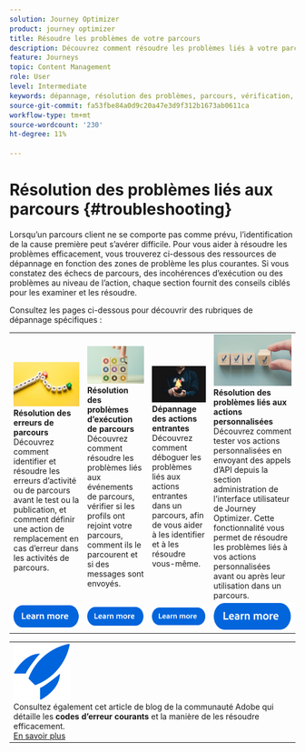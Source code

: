 ```yaml
---
solution: Journey Optimizer
product: journey optimizer
title: Résoudre les problèmes de votre parcours
description: Découvrez comment résoudre les problèmes liés à votre parcours
feature: Journeys
topic: Content Management
role: User
level: Intermediate
keywords: dépannage, résolution des problèmes, parcours, vérification, erreurs
source-git-commit: fa53fbe84a0d9c20a47e3d9f312b1673ab0611ca
workflow-type: tm+mt
source-wordcount: '230'
ht-degree: 11%

---
```


# Résolution des problèmes liés aux parcours {#troubleshooting}

Lorsqu’un parcours client ne se comporte pas comme prévu, l’identification de la cause première peut s’avérer difficile. Pour vous aider à résoudre les problèmes efficacement, vous trouverez ci-dessous des ressources de dépannage en fonction des zones de problème les plus courantes. Si vous constatez des échecs de parcours, des incohérences d’exécution ou des problèmes au niveau de l’action, chaque section fournit des conseils ciblés pour les examiner et les résoudre.

Consultez les pages ci-dessous pour découvrir des rubriques de dépannage spécifiques :



<table style="table-layout:fixed">
  <tr style="border: 0;">
    <td>
    <a href="../building-journeys/troubleshooting.md"><img src="../assets/do-not-localize/troubleshooting.jpeg"></a>
    <div><strong>Résolution des erreurs de parcours </strong><br/> Découvrez comment identifier et résoudre les erreurs d’activité ou de parcours avant le test ou la publication, et comment définir une action de remplacement en cas d’erreur dans les activités de parcours.</div>
    </td>
    <td>
    <a href="../building-journeys/troubleshooting-execution.md"><img src="../assets/do-not-localize/ao-audiences.jpeg"></a>
    <div><strong>Résolution des problèmes d’exécution de parcours </strong><br/> Découvrez comment résoudre les problèmes liés aux événements de parcours, vérifier si les profils ont rejoint votre parcours, comment ils le parcourent et si des messages sont envoyés.</div>
    </td>
    <td>
    <a href="./building-journeys/troubleshooting-inbound.md" "><img src="../assets/do-not-localize/in-app.jpg"></a>
    <div><strong>Dépannage des actions entrantes</strong><br/>Découvrez comment déboguer les problèmes liés aux actions entrantes dans un parcours, afin de vous aider à les identifier et à les résoudre vous-même.</div>
    </td>
    <td>
    <a href="../action/troubleshoot-custom-action.md"><img src="../assets/do-not-localize/lp-list.jpg"></a>
    <div><strong>Résolution des problèmes liés aux actions personnalisées</strong><br/>Découvrez comment tester vos actions personnalisées en envoyant des appels d’API depuis la section administration de l’interface utilisateur de Journey Optimizer. Cette fonctionnalité vous permet de résoudre les problèmes liés à vos actions personnalisées avant ou après leur utilisation dans un parcours.</div>
    </td>
  </tr>
  <tr style="border: 0;">
    <td align="center"><a href="../building-journeys/troubleshooting.md"><img src="../assets/do-not-localize/learn-more-button.svg"></a></td>
    <td align="center"><a href="../building-journeys/troubleshooting-execution.md"><img src="../assets/do-not-localize/learn-more-button.svg"></a></td>
    <td align="center"><a href="./building-journeys/troubleshooting-inbound.md"><img src="../assets/do-not-localize/learn-more-button.svg"></a></td>
    <td align="center"><a href="../action/troubleshoot-custom-action.md"><img src="../assets/do-not-localize/learn-more-button.svg"></a></td>
    </tr>
</table>

<!--

<table style="table-layout:fixed">
<tr style="border: 0;">
  <td>
    <div><img alt="Troubleshoot journey errors" src="../assets/do-not-localize/troubleshooting.jpeg" /> 
    <br><ul><li><a href="../building-journeys/troubleshooting.md">Troubleshoot journey errors</a> - Learn how to identify and resolve activity or journey errors before test or publication, and how to define a fallback action in case of an error in journey activities.</li>
    <li><a href="../building-journeys/troubleshooting-execution.md">Troubleshoot journey execution</a> - Understand how to troubleshoot journey events, check if profiles entered your journey, how they navigate through it, and if messsages are sent.</li>
     <li><a href="../building-journeys/troubleshooting-inbound.md">Troubleshoot inbound actions</a> - Learn how to debug issues related to inbound actions in a journey, in order to help you identify and resolve them on your own.</li>
     <li><a href="../action/troubleshoot-custom-action.md">Troubleshoot a custom action</a> - Learn how to test your custom actions by sending API calls from the administration section of Journey Optimizer user interface. This capability helps you troubleshoot your custom actions before or after using them in a journey.</li>
    <ul>
    <div>
     <a href="../integrations/ajo-integrations.md">Learn more</a></div>
    </div>
    <br>
  </td>
</tr>
</table>
-->

<!--
* **[Troubleshoot journey errors](../building-journeys/troubleshooting.md)**
  Learn how to identify and resolve activity or journey errors before test or publication, and how to define a fallback action in case of an error in journey activities.

* **[Troubleshoot journey execution](../building-journeys/troubleshooting-execution.md)**
  Understand how to troubleshoot journey events, check if profiles entered your journey, how they navigate through it, and if messsages are sent.

* **[Troubleshoot inbound actions](../building-journeys/troubleshooting-inbound.md)**
  Learn how to debug issues related to inbound actions in a journey, in order to help you identify and resolve them on your own.

* **[Troubleshoot a custom action](../action/troubleshoot-custom-action.md)**
  Learn how to test your custom actions by sending API calls from the administration section of Journey Optimizer user interface. This capability helps you troubleshoot your custom actions before or after using them in a journey.

-->



<table style="table-layout:fixed">
<tr style="border: 0;">
  <td>
    <div>
    <a href="https://experienceleaguecommunities.adobe.com/t5/journey-optimizer-blogs/demystifying-adobe-journey-optimizer-error-codes-root-causes-and/ba-p/760884">
    <img alt="Comprendre les codes d’erreur courants" src="../assets/do-not-localize/icon-quick-start.svg" /></a> 
    <br>Consultez également cet article de blog de la communauté Adobe qui détaille les <strong>codes d’erreur courants</strong> et la manière de les résoudre efficacement.
    </div>
      <div>
     <a href="https://experienceleaguecommunities.adobe.com/t5/journey-optimizer-blogs/demystifying-adobe-journey-optimizer-error-codes-root-causes-and/ba-p/760884" target="_blank">En savoir plus</a></div>
    </div>
  </td>
</tr>
</table>


